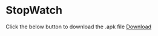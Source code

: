# StopWatch

Click the below button to download the .apk file
<a href="/app-debug.apk" download>Download</a>


